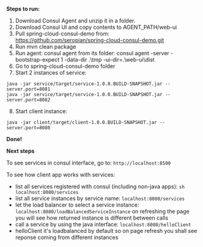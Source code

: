 **Steps to run:**

1. Download Consul Agent and unzip it in a folder.
2. Download Consul UI and copy contents to AGENT_PATH/web-ui
3. Pull spring-cloud-consul-demo from: https://github.com/seropian/spring-cloud-consul-demo.git
4. Run mvn clean package
5. Run agent: consul agent from its folder:
 consul agent -server -bootstrap-expect 1 -data-dir .\tmp -ui-dir=.\web-ui\dist
6. Go to spring-cloud-consul-demo folder
7. Start 2 instances of service:
```
java -jar service/target/service-1.0.0.BUILD-SNAPSHOT.jar --server.port=8081
java -jar service/target/service-1.0.0.BUILD-SNAPSHOT.jar --server.port=8082
```
8. Start client instance:
```
java -jar client/target/client-1.0.0.BUILD-SNAPSHOT.jar --server.port=8080
```

**Done!**

**Next steps**

To see services in consul interface, go to: ```http://localhost:8500```

To see how client app works with services:
- list all services registered with consul (including non-java apps): 
```sh localhost:8080/services ```
- list all service instances by service name: ```localhost:8080/services```
- let the load balancer to select a service instance: ``` localhost:8080/loadBalancedServiceInstance```
on refreshing the page you will see how returned instance is different between calls
- call a service by using the java interface: ```localhost:8080/helloClient```
- helloClient it's loadbalanced by default so on page refresh you shall see reponse coming from different instances